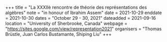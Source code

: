 +++
title = "La XXXIIè rencontre de théorie des représentations des algèbres"
note = "in honour of Ibrahim Assem"
date = 2021-10-29
enddate = 2021-10-30
dates = "October 29 - 30, 2021"
dateadded = 2021-09-16
location = "University of Sherbrooke, Canada"
webpage = "https://sites.google.com/view/representation2021"
organisers = "Thomas Brüstle, Juan Carlos Bustamante, Shiping Liu"
+++
